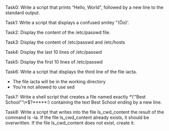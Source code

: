 Task0: Write a script that prints “Hello, World”, followed by a new line to the standard output.

Task1: Write a script that displays a confused smiley "(Ôo)'.

Task2: Display the content of the /etc/passwd file.

Task3: Display the content of /etc/passwd and /etc/hosts

Task4: Display the last 10 lines of /etc/passwd

Task5: Display the first 10 lines of /etc/passwd

Task6: Write a script that displays the third line of the file iacta.
- The file iacta will be in the working directory
- You’re not allowed to use sed


Task7: Write a shell script that creates a file named exactly \*\\'"Best School"\'\\*$\?\*\*\*\*\*:) containing the text Best School ending by a new line.

Task8: Write a script that writes into the file ls_cwd_content the result of the command ls -la. If the file ls_cwd_content already exists, it should be overwritten. If the file ls_cwd_content does not exist, create it.
